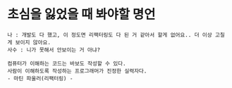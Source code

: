 # 초심을 잃었을 때 봐야할 명언
```
나 : 개발도 다 했고, 이 정도면 리팩터링도 다 된 거 같아서 할게 없어요.. 더 이상 고칠게 보이지 않아요.
사수 : 니가 못해서 안보이는 거 아냐?
```
```
컴퓨터가 이해하는 코드는 바보도 작성할 수 있다.
사람이 이해하도록 작성하는 프로그래머가 진정한 실력자다.
- 마틴 파울러(리팩터링) -
```
